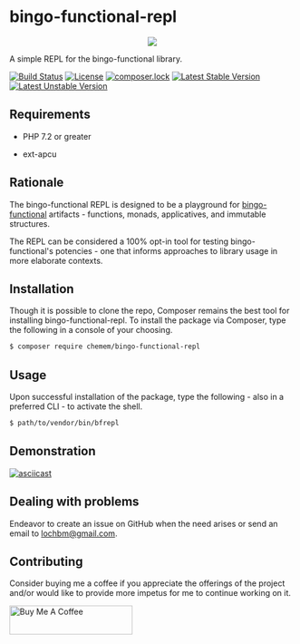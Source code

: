 # bingo-functional-repl

<p align="center">
  <img src="https://camo.githubusercontent.com/1da75cf9dfb79f1a0fb4457016145e497bc91558/68747470733a2f2f756361726563646e2e636f6d2f66393966326135342d373435312d343630332d613738382d6637623134383631633139662f62696e676f66756e6374696f6e616c7265706c6c6f676f363030783333382e706e67" />
</p>

A simple REPL for the bingo-functional library.

[![Build Status](https://travis-ci.org/ace411/bingo-functional-repl.svg?branch=master)](https://travis-ci.org/ace411/bingo-functional-repl)
[![License](https://poser.pugx.org/chemem/bingo-functional-repl/license)](//packagist.org/packages/chemem/bingo-functional-repl)
[![composer.lock](https://poser.pugx.org/chemem/bingo-functional-repl/composerlock)](//packagist.org/packages/chemem/bingo-functional-repl)
[![Latest Stable Version](https://poser.pugx.org/chemem/bingo-functional-repl/v)](//packagist.org/packages/chemem/bingo-functional-repl)
[![Latest Unstable Version](https://poser.pugx.org/chemem/bingo-functional-repl/v/unstable)](//packagist.org/packages/chemem/bingo-functional-repl)

## Requirements

- PHP 7.2 or greater

- ext-apcu

## Rationale

The bingo-functional REPL is designed to be a playground for [bingo-functional](https://github.com/ace411/bingo-functional) artifacts - functions, monads, applicatives, and immutable structures.

The REPL can be considered a 100% opt-in tool for testing bingo-functional's potencies - one that informs approaches to library usage in more elaborate contexts.

## Installation

Though it is possible to clone the repo, Composer remains the best tool for installing bingo-functional-repl. To install the package via Composer, type the following in a console of your choosing.

```sh
$ composer require chemem/bingo-functional-repl
```

## Usage

Upon successful installation of the package, type the following - also in a preferred CLI - to activate the shell.

```sh
$ path/to/vendor/bin/bfrepl
```

## Demonstration

[![asciicast](https://asciinema.org/a/ugVeeJ0eCIyy6GrOCDaLiqf62.svg)](https://asciinema.org/a/ugVeeJ0eCIyy6GrOCDaLiqf62)

## Dealing with problems

Endeavor to create an issue on GitHub when the need arises or send an email to lochbm@gmail.com.

## Contributing

Consider buying me a coffee if you appreciate the offerings of the project and/or would like to provide more impetus for me to continue working on it.

<a href="https://www.buymeacoffee.com/agiroLoki" target="_blank"><img src="https://cdn.buymeacoffee.com/buttons/lato-white.png" alt="Buy Me A Coffee" style="height: 51px !important;width: 217px !important;" ></a>
